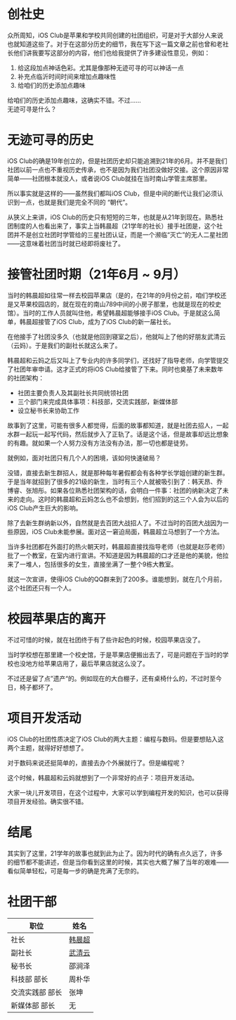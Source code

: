 # 创社史
众所周知，iOS Club是苹果和学校共同创建的社团组织，可是对于大部分人来说也就知道这些了。对于在这部分历史的细节，我在写下这一篇文章之前也曾和老社长他们讲我要写这部分的内容，他们也给我提供了许多建设性意见，例如：
1. 给这段加点神话色彩。尤其是像那种无迹可寻的可以神话一点
2. 补充点临沂时间时间来增加点趣味性
3. 给咱们的历史添加点趣味 
  
给咱们的历史添加点趣味，这确实不错。不过......  
无迹可寻是什么？

# 无迹可寻的历史

iOS Club的确是19年创立的，但是社团历史却只能追溯到21年的6月。并不是我们社团以前一点也不重视历史传承，也不是因为我们社团没做好交接。这个原因非常简单——社团根本就没人，或者说iOS Club就挂在当时南山学管主席那里。

所以事实就是这样的——虽然我们都叫iOS Club，但是中间的断代让我们必须认识到一点，也就是我们是完全不同的 “朝代”。

从狭义上来讲，iOS Club的历史只有短短的三年，也就是从21年到现在。熟悉社团制度的人也看出来了，事实上当韩晨超（21学年的社长）接手社团是，这个社团并不是创立社团时学管给的三星社团认证，而是一个濒临“灭亡”的无人二星社团——这意味着社团当时就已经即将废社了。

# 接管社团时期（21年6月 ~ 9月）

当时的韩晨超如往常一样去校园苹果店（是的，在21年的9月份之前，咱们学校还是又苹果校园店的，就在现在的南山789中间的小房子那里，也就是现在的校史馆）。当时的工作人员就叫住他，希望韩晨超能够接手iOS Club。于是就这么简单，韩晨超接管了iOS Club，成为了iOS Club的新一届社长。

在他接手了社团没多久（也就是他回到寝室之后），他就叫上了他的好朋友武清云（云妈）。于是我们的副社长就这么来了。

韩晨超和云妈之后又叫上了专业内的许多同学们，还找好了指导老师，向学管提交了社团年审申请。这才正式的将iOS Club给接管了下来。同时也奠基了未来数年的社团架构：

- 社团主要负责人及其副社长共同统领社团
- 三个部门来完成具体事项：科技部，交流实践部，新媒体部
- 设立秘书长来协助工作

故事到了这里，可能有很多人都觉得，后面的故事都知道，就是社团去招人，一起水群一起玩一起写代码，然后就步入了正轨了。话是这个话，但是故事却远比想象的有趣。就如果一个人努力没有方法没有办法，那一切也都是徒劳。

就例如，面对社团只有几个人的困境，该如何快速破局？

没错，直接去新生群招人，就是那种每年暑假都会有各种学长学姐创建的新生群。于是当年就招到了很多的21级的新生，当时有三个人就被吸引到了：韩天昂、乔博睿、张旭彤。如果各位熟悉社团架构的话，会明白一件事：社团的纳新决定了未来的走向。这时的韩晨超和云妈怎么也不会想到，他们招到的这三个人会为以后的iOS Club产生巨大的影响。

除了去新生群纳新以外，自然就是去百团大战招人了。不过当时的百团大战因为一些原因，iOS Club未能参展。面对这一窘迫局面，韩晨超立马想到了一个方法。

当许多社团都在外面打的热火朝天时，韩晨超直接找指导老师（也就是赵莎老师）批了一个教室，在室内进行宣讲。不知道是因为韩晨超的口才还是他的美貌，他拉来了一堆人，包括很多的女生，直接坐满了一整个9栋大教室。

就这一次宣讲，使得iOS Club的QQ群来到了200多。谁能想到，就在几个月前，这个社团还只有一个人。

# 校园苹果店的离开

不过可惜的时候，就在社团终于有了些许起色的时候，校园苹果店没了。

当时学校想在那里建一个校史馆，于是苹果店便搬出去了，可是问题在于当时的学校也没地方给苹果店用了，最后苹果店就这么没了。

不过还是留了点”遗产“的。例如现在的大白棚子，还有桌椅什么的，不过时至今日，椅子都坏了。

# 项目开发活动

iOS Club的社团性质决定了iOS Club的两大主题：编程与数码。但是要想贴入这两个主题，就得好好想想了。

对于数码来说还挺简单的，直接去办个外展就行了。但是编程呢？

这个时候，韩晨超和云妈就想到了一个非常好的点子：项目开发活动。

大家一块儿开发项目，在这个过程中，大家可以学到编程开发的知识，也可以获得项目开发经验。确实很不错。

# 结尾

其实到了这里，21学年的故事也就到此为止了。因为时代的确有点久远了，许多的细节都不能讲述，但是当你看到这里的时候，其实也大概了解了当年的艰难——看似简单轻松，可是每一步的确是充满了无奈的。

# 社团干部

| 职位       | 姓名                                    |
|----------|---------------------------------------|
| 社长       | [韩晨超](https://gitee.com/ansos-target) |
| 副社长      | [武清云](https://gitee.com/bighuaji)     |
| 秘书长      | 邵涧泽                                   |
| 科技部 部长   | 周朴华                                   |
| 交流实践部 部长 | 张坤                                    |
| 新媒体部 部长  | 无                                     |